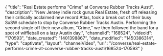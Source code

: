 {
    "title": "Real Estate performs \"Crime\" at Converse Rubber Tracks Austi",
    "description": "New Jersey indie rock gurus Real Estate, fresh off releasing their critically acclaimed new record Atlas, took a break out of their busy SxSW schedule to stop by Converse Rubber Tracks Austin. Performing the second single off their new album, \"Crime,\" we then followed the band for a spot of wiffleball on a lazy Austin day.",
    "channelid": "168524",
    "videoid": "170593",
    "date_created": "1401398867",
    "date_modified": "1450386314",
    "type": "captivate",
    "layout": "channelVideo",
    "url": "\/converse\/real-estate-performs-crime-at-converse-rubber-tracks-austi\/168524-170593"
}